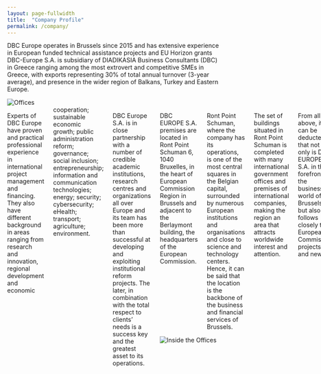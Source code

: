 ```yaml
---
layout: page-fullwidth
title:  "Company Profile"
permalink: /company/
---
```


DBC Europe operates in Brussels since 2015 and has extensive experience in European funded technical assistance projects  and EU Horizon grants DBC-Europe S.A. is subsidiary of DIADIKASIA Business Consultants (DBC) in Greece ranging among the most extrovert and competitive SMEs in Greece, with exports representing 30% of total annual turnover (3-year average), and presence in the wider region of Balkans, Turkey and Eastern Europe.


<div class="row">
  <div class="medium-4 columns t30">
  <img src="{{ site.urlimg }}offices.png" alt="Offices">
  </div>
  <div class="medium-8 columns">
        
<p>Experts of DBC Europe have proven and practical professional experience in international project management and financing. They also have different background in areas ranging from research and innovation, regional development and economic</p> cooperation; sustainable economic growth; public administration reform; governance; social inclusion; entrepreneurship; information and communication technologies; energy; security; cybersecurity; eHealth; transport; agriculture; environment.

DBC Europe S.A. is in close partnership with a number of credible academic institutions, research centres and organizations all over Europe and its team has been more than successful at developing and exploiting institutional reform projects. The later, in combination with the total respect to clients’ needs is a success key and the greatest asset to its operations.

<div class="row">
<div class="medium-8 columns t30">
  <p>DBC EUROPE S.A. premises are located in Ront Point Schuman 6, 1040 Bruxelles, in the heart of European Commission Region in Brussels and adjacent to the Berlaymont building, the headquarters of the European Commission.</p>
  <p>Ront Point Schuman, where the company has its operations, is one of the most central squares in the Belgian capital, surrounded by numerous European institutions and organisations and close to science and technology centers. Hence, it can be said that the location is the backbone of the business and financial services of Brussels.</p>
  <p>The set of buildings situated in Ront Point Schuman is completed with many international government offices and premises of international companies, making the region an area that attracts worldwide interest and attention.</p>
  <p>From all the above, it can be deducted that not only is DBC EUROPE S.A. in the forefront of the business world of Brussels but also follows closely the European Commission projects and news.</p>
</div>
  <div class="medium-4 columns">
  <img src="{{ site.urlimg }}inside-office.jpg" alt="Inside the Offices">
  </div>
</div>
